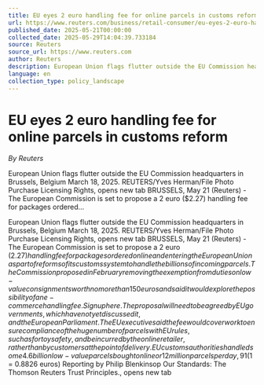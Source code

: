 ```yaml
---
title: EU eyes 2 euro handling fee for online parcels in customs reform
url: https://www.reuters.com/business/retail-consumer/eu-eyes-2-euro-handling-fee-online-parcels-customs-reform-2025-05-21/
published_date: 2025-05-21T00:00:00
collected_date: 2025-05-29T14:04:39.733184
source: Reuters
source_url: https://www.reuters.com
author: Reuters
description: European Union flags flutter outside the EU Commission headquarters in Brussels, Belgium March 18, 2025. REUTERS/Yves Herman/File Photo Purchase Licensing Rights, opens new tab BRUSSELS, May 21 (Reuters) - The European Commission is set to propose a 2 euro ($2.27) handling fee for packages ordered...
language: en
collection_type: policy_landscape
---
```


# EU eyes 2 euro handling fee for online parcels in customs reform

*By Reuters*

European Union flags flutter outside the EU Commission headquarters in Brussels, Belgium March 18, 2025. REUTERS/Yves Herman/File Photo Purchase Licensing Rights, opens new tab BRUSSELS, May 21 (Reuters) - The European Commission is set to propose a 2 euro ($2.27) handling fee for packages ordered...

European Union flags flutter outside the EU Commission headquarters in Brussels, Belgium March 18, 2025. REUTERS/Yves Herman/File Photo Purchase Licensing Rights, opens new tab BRUSSELS, May 21 (Reuters) - The European Commission is set to propose a 2 euro ($2.27) handling fee for packages ordered online and entering the European Union as part of reforms of its customs system to handle the billions of incoming parcels. The Commission proposed in February removing the exemption from duties on low-value consignments worth no more than 150 euros and said it would explore the possibility of an e-commerce handling fee. Sign up here. The proposal will need to be agreed by EU governments, which have not yet discussed it, and the European Parliament. The EU executive said the fee would cover work to ensure compliance of the huge number of parcels with EU rules, such as for toy safety, and be incurred by the online retailer, rather than by customers at the point of delivery. EU customs authorities handled some 4.6 billion low-value parcels bought online or 12 million parcels per day, 91% of which came from China, including retailers such as Shein and Temu. The number of shipments was double that of 2023. The Commission has put forward a proposed 2 euro handling fee per parcel delivered directly to the customer or a smaller 50 cent fee for parcels coming from a warehouse within the EU. "With 4.6 billion packages, you can't really have proper controls and to introduce it costs a lot of money and therefore it's fair to ask Alibaba, Temu or Shein to pay their fair share of the cost," Bernd Lange, chair of the European Parliament's trade committee told reporters on Wednesday.
($1 = 0.8826 euros) Reporting by Philip Blenkinsop Our Standards: The Thomson Reuters Trust Principles., opens new tab